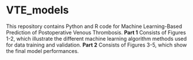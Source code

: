 # VTE_models
This repository contains Python and R code for Machine Learning-Based Prediction of Postoperative Venous Thrombosis.
**Part 1**
Consists of Figures 1-2, which illustrate the different machine learning algorithm methods used for data training and validation.
**Part 2**
Consists of Figures 3-5, which show the final model performances.
